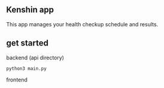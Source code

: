 ## Kenshin app

This app manages your health checkup schedule and results.

## get started

backend (api directory)

```
python3 main.py
```

frontend
